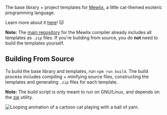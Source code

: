 The base library + project templates for [Mewlix][1], a little cat-themed esoteric programming language.

Learn more about it [here][3]! 🐱

**Note:** The [main repository][1] for the Mewlix compiler already includes all templates as `.zip` files. If you're building from source, you do **not** need to build the templates yourself.

## Building From Source

To build the base library and templates, run `npm run build`. The build process includes compiling + minifying source files, constructing the templates and generating `.zip` files for each template.

**Note:** The build script is only meant to run on GNU/Linux, and depends on the [zip][2] utility.

![Looping animation of a cartoon cat playing with a ball of yarn.](https://github.com/kbmackenzie/mewlix/wiki/imgs/cat-yarnball.webp)

[1]: https://github.com/kbmackenzie/mewlix
[2]: https://man.archlinux.org/man/zip.1.en
[3]: https://kbmackenzie.dev/projects/mewlix
